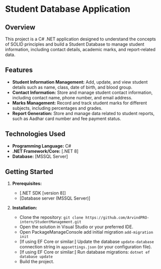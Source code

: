 # Student Database Application

## Overview

This project is a C# .NET application designed to understand the concepts of SOLID principles and build a Student Database to manage student information, including contact details, academic marks, and report-related data. 

## Features

*   **Student Information Management:** Add, update, and view student details such as name, class, date of birth, and blood group.
*   **Contact Information:** Store and manage student contact information, including contact name, phone number, and email address.
*   **Marks Management:** Record and track student marks for different subjects, including percentages and grades.
*   **Report Generation:** Store and manage data related to student reports, such as Aadhar card number and fee payment status.


## Technologies Used

*   **Programming Language:** C#
*   **.NET Framework/Core:** [.NET 8]
*   **Database:** [MSSQL Server]


## Getting Started

1.  **Prerequisites:**
    *   [.NET SDK [version 8]]
    *   [Database server (MSSQL Server)]

2.  **Installation:**
    *   Clone the repository: `git clone https://github.com/ArvindPRO-intern/StudentManagement.git`
    *   Open the solution in Visual Studio or your preferred IDE.
    *   Open PackageManageConsole add initial migration `add-migration init`
    *   [If using EF Core or similar:] Update the database `update-database` connection string in `appsettings.json` (or your configuration file).
    *   [If using EF Core or similar:] Run database migrations: `dotnet ef database update`
    *   Build the project.


    

